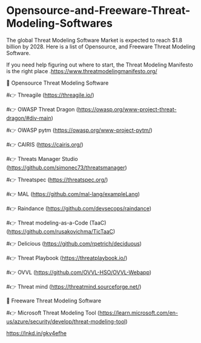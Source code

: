 # Opensource-and-Freeware-Threat-Modeling-Softwares

The global Threat Modeling Software Market is expected to reach $1.8 billion by 2028.  Here is a list of Opensource, and Freeware Threat Modeling Software.

If you need help figuring out where to start, the Threat Modeling Manifesto is the right place .https://www.threatmodelingmanifesto.org/

📄 Opensource Threat Modeling Software

#👉 Threagile (https://threagile.io/)

#👉 OWASP Threat Dragon (https://owasp.org/www-project-threat-dragon/#div-main)

#👉 OWASP pytm (https://owasp.org/www-project-pytm/)

#👉 CAIRIS (https://cairis.org/)

#👉 Threats Manager Studio (https://github.com/simonec73/threatsmanager)

#👉 Threatspec (https://threatspec.org/)

#👉 MAL (https://github.com/mal-lang/exampleLang)

#👉 Raindance (https://github.com/devsecops/raindance)

#👉 Threat modeling-as-a-Code (TaaC) (https://github.com/rusakovichma/TicTaaC)

#👉 Delicious (https://github.com/rpetrich/deciduous)

#👉 Threat Playbook (https://threatplaybook.io/)

#👉 OVVL (https://github.com/OVVL-HSO/OVVL-Webapp)

#👉 Threat mind (https://threatmind.sourceforge.net/)

📄 Freeware Threat Modeling Software

#👉 Microsoft Threat Modeling Tool (https://learn.microsoft.com/en-us/azure/security/develop/threat-modeling-tool)


https://lnkd.in/gkv4efhe


